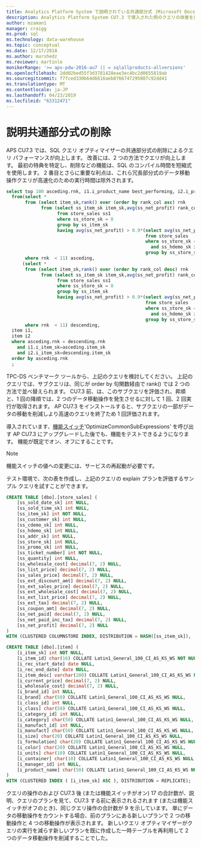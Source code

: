```yaml
---
title: Analytics Platform System で説明されている共通部分式 |Microsoft Docs
description: Analytics Platform System CU7.3 で導入された例のクエリの改善を表示します。
author: mzaman1
manager: craigg
ms.prod: sql
ms.technology: data-warehouse
ms.topic: conceptual
ms.date: 12/17/2018
ms.author: murshedz
ms.reviewer: martinle
monikerRange: '>= aps-pdw-2016-au7 || = sqlallproducts-allversions'
ms.openlocfilehash: 2dd02bed55f3d3781428eae3ec4bc2d0655819ab
ms.sourcegitcommit: f7fced330b64d6616aeb8766747295807c92dd41
ms.translationtype: MT
ms.contentlocale: ja-JP
ms.lasthandoff: 04/23/2019
ms.locfileid: "63312471"
---
```

# <a name="common-subexpression-elimination-explained"></a>説明共通部分式の削除

APS CU7.3 では、SQL クエリ オプティマイザーの共通部分式の削除によるクエリ パフォーマンスが向上します。 改善には、2 つの方法でクエリが向上します。 最初の特典を特定し、削除などの機能は、SQL のコンパイル時間を短縮式を使用します。 2 番目とさらに重要な利点は、これら冗長部分式のデータ移動操作クエリが高速化のための実行時間は除外されます。

```sql
select top 100 asceding.rnk, i1.i_product_name best_performing, i2.i_product_name worst_performing
  from(select *
       from (select item_sk,rank() over (order by rank_col asc) rnk
             from (select ss_item_sk item_sk,avg(ss_net_profit) rank_col
                   from store_sales ss1
                   where ss_store_sk = 8
                   group by ss_item_sk
                   having avg(ss_net_profit) > 0.9*(select avg(ss_net_profit) rank_col
                                                    from store_sales
                                                    where ss_store_sk = 8
                                                      and ss_hdemo_sk is null
                                                    group by ss_store_sk))V1)V11
       where rnk  < 11) asceding,
      (select *
       from (select item_sk,rank() over (order by rank_col desc) rnk
             from (select ss_item_sk item_sk,avg(ss_net_profit) rank_col
                   from store_sales ss1
                   where ss_store_sk = 8
                   group by ss_item_sk
                   having avg(ss_net_profit) > 0.9*(select avg(ss_net_profit) rank_col
                                                    from store_sales
                                                    where ss_store_sk = 8
                                                      and ss_hdemo_sk is null
                                                    group by ss_store_sk))V2)V21
       where rnk  < 11) descending,
  item i1,
  item i2
  where asceding.rnk = descending.rnk
    and i1.i_item_sk=asceding.item_sk
    and i2.i_item_sk=descending.item_sk
  order by asceding.rnk
  ;
```
TPC-DS ベンチマーク ツールから、上記のクエリを検討してください。  上記のクエリでは、サブクエリは、同じが order by 句関数経由で rank() では 2 つの方法で並べ替えられます。 CU7.3 前、は、このサブクエリを評価され、昇順と、1 回の降順では、2 つのデータ移動操作を発生させるに対して 1 回、2 回実行が取得されます。 AP CU7.3 をインストールすると、サブクエリの一部がデータの移動を削減しより高速のクエリを終了ため 1 回評価されます。

導入されています、[機能スイッチ](appliance-feature-switch.md)'OptimizeCommonSubExpressions' を呼び出す AP CU7.3 にアップグレードした後でも、機能をテストできるようになります。 機能が既定でオン、オフにすることです。 

> [!NOTE] 
> 機能スイッチの値への変更には、サービスの再起動が必要です。

テスト環境で、次の表を作成し、上記のクエリの explain プランを評価するサンプル クエリを試すことができます。 

```sql
CREATE TABLE [dbo].[store_sales] (
    [ss_sold_date_sk] int NULL, 
    [ss_sold_time_sk] int NULL, 
    [ss_item_sk] int NOT NULL, 
    [ss_customer_sk] int NULL, 
    [ss_cdemo_sk] int NULL, 
    [ss_hdemo_sk] int NULL, 
    [ss_addr_sk] int NULL, 
    [ss_store_sk] int NULL, 
    [ss_promo_sk] int NULL, 
    [ss_ticket_number] int NOT NULL, 
    [ss_quantity] int NULL, 
    [ss_wholesale_cost] decimal(7, 2) NULL, 
    [ss_list_price] decimal(7, 2) NULL, 
    [ss_sales_price] decimal(7, 2) NULL, 
    [ss_ext_discount_amt] decimal(7, 2) NULL, 
    [ss_ext_sales_price] decimal(7, 2) NULL, 
    [ss_ext_wholesale_cost] decimal(7, 2) NULL, 
    [ss_ext_list_price] decimal(7, 2) NULL, 
    [ss_ext_tax] decimal(7, 2) NULL, 
    [ss_coupon_amt] decimal(7, 2) NULL, 
    [ss_net_paid] decimal(7, 2) NULL, 
    [ss_net_paid_inc_tax] decimal(7, 2) NULL, 
    [ss_net_profit] decimal(7, 2) NULL
)
WITH (CLUSTERED COLUMNSTORE INDEX, DISTRIBUTION = HASH([ss_item_sk]),  PARTITION ([ss_sold_date_sk] RANGE RIGHT FOR VALUES (2450815, 2451180, 2451545, 2451911, 2452276, 2452641, 2453006)));

CREATE TABLE [dbo].[item] (
    [i_item_sk] int NOT NULL, 
    [i_item_id] char(16) COLLATE Latin1_General_100_CI_AS_KS_WS NOT NULL, 
    [i_rec_start_date] date NULL, 
    [i_rec_end_date] date NULL, 
    [i_item_desc] varchar(200) COLLATE Latin1_General_100_CI_AS_KS_WS NULL, 
    [i_current_price] decimal(7, 2) NULL, 
    [i_wholesale_cost] decimal(7, 2) NULL, 
    [i_brand_id] int NULL, 
    [i_brand] char(50) COLLATE Latin1_General_100_CI_AS_KS_WS NULL, 
    [i_class_id] int NULL, 
    [i_class] char(50) COLLATE Latin1_General_100_CI_AS_KS_WS NULL, 
    [i_category_id] int NULL, 
    [i_category] char(50) COLLATE Latin1_General_100_CI_AS_KS_WS NULL, 
    [i_manufact_id] int NULL, 
    [i_manufact] char(50) COLLATE Latin1_General_100_CI_AS_KS_WS NULL, 
    [i_size] char(20) COLLATE Latin1_General_100_CI_AS_KS_WS NULL, 
    [i_formulation] char(20) COLLATE Latin1_General_100_CI_AS_KS_WS NULL, 
    [i_color] char(20) COLLATE Latin1_General_100_CI_AS_KS_WS NULL, 
    [i_units] char(10) COLLATE Latin1_General_100_CI_AS_KS_WS NULL, 
    [i_container] char(10) COLLATE Latin1_General_100_CI_AS_KS_WS NULL, 
    [i_manager_id] int NULL, 
    [i_product_name] char(50) COLLATE Latin1_General_100_CI_AS_KS_WS NULL
)
WITH (CLUSTERED INDEX ( [i_item_sk] ASC ), DISTRIBUTION = REPLICATE);
```
クエリの操作のおよび CU7.3 後 (または機能スイッチがオン) 17 の合計数が、説明、クエリのプランを見て、CU7.3 する前に表示されるされます (または機能スイッチがオフのとき)、同じクエリ操作の合計数が 9 を示しています。 単にデータの移動操作をカウントする場合、前のプランにある新しいプランで 2 つの移動操作と 4 つの移動操作が表示されます。 新しいクエリ オプティマイザーがクエリの実行を減らす新しいプランを既に作成した一時テーブルを再利用して 2 つのデータ移動操作を削減することでした。 


